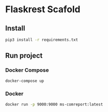 # Flaskrest Scafold

## Install

```bash
pip3 install -r requirements.txt
```

## Run project

### Docker Compose

```bash
docker-compose up
```

### Docker

```bash
docker run -p 9000:9000 ms-comreport:latest
```